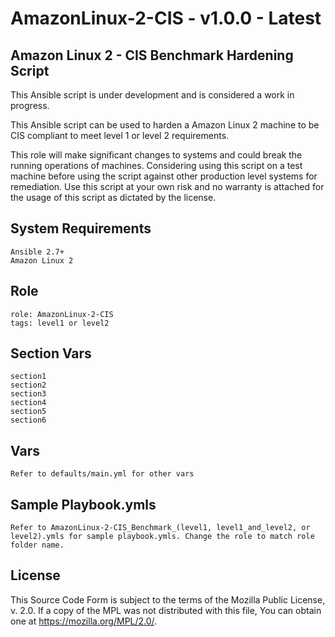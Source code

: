 # AmazonLinux-2-CIS - v1.0.0 - Latest

## Amazon Linux 2 - CIS Benchmark Hardening Script

This Ansible script is under development and is considered a work in progress.

This Ansible script can be used to harden a Amazon Linux 2 machine to be CIS compliant to meet level 1 or level 2 requirements.

This role will make significant changes to systems and could break the running operations of machines. Considering using this script on a test machine before using the script against other production level systems for remediation. Use this script at your own risk and no warranty is attached for the usage of this script as dictated by the license.

## System Requirements
```
Ansible 2.7+
Amazon Linux 2
```
## Role
```
role: AmazonLinux-2-CIS
tags: level1 or level2
```
## Section Vars
```
section1
section2
section3
section4
section5
section6
```
## Vars
```
Refer to defaults/main.yml for other vars
```
## Sample Playbook.ymls
```
Refer to AmazonLinux-2-CIS_Benchmark_(level1, level1_and_level2, or level2).ymls for sample playbook.ymls. Change the role to match role folder name.
```
## License
This Source Code Form is subject to the terms of the Mozilla Public
License, v. 2.0. If a copy of the MPL was not distributed with this
file, You can obtain one at https://mozilla.org/MPL/2.0/.